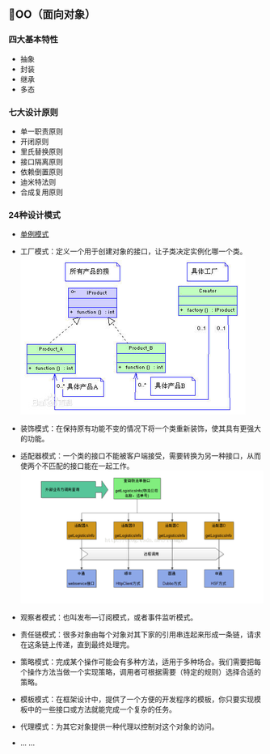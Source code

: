 ## 💏OO（面向对象）

### 四大基本特性
+ 抽象
+ 封装
+ 继承
+ 多态

### 七大设计原则
+ 单一职责原则
+ 开闭原则
+ 里氏替换原则
+ 接口隔离原则
+ 依赖倒置原则
+ 迪米特法则
+ 合成复用原则

### 24种设计模式
+ [单例模式](/Interview-.NET/Subject/设计模式/Singleton.cs)

+ 工厂模式：定义一个用于创建对象的接口，让子类决定实例化哪一个类。
![工厂模式](https://raw.githubusercontent.com/aalansehaiyang/technology-talk/master/basic-knowledge/img/10.jpg)

+ 装饰模式：在保持原有功能不变的情况下将一个类重新装饰，使其具有更强大的功能。

+ 适配器模式：一个类的接口不能被客户端接受，需要转换为另一种接口，从而使两个不匹配的接口能在一起工作。  
![适配器模式](https://raw.githubusercontent.com/aalansehaiyang/technology-talk/master/basic-knowledge/img/5.png)

+ 观察者模式：也叫发布—订阅模式，或者事件监听模式。

+ 责任链模式：很多对象由每个对象对其下家的引用串连起来形成一条链，请求在这条链上传递，直到最终处理完。

+ 策略模式：完成某个操作可能会有多种方法，适用于多种场合。我们需要把每个操作方法当做一个实现策略，调用者可根据需要（特定的规则）选择合适的策略。

+ 模板模式：在框架设计中，提供了一个方便的开发程序的模板，你只要实现模板中的一些接口或方法就能完成一个复杂的任务。

+ 代理模式：为其它对象提供一种代理以控制对这个对象的访问。
+ ... ...
